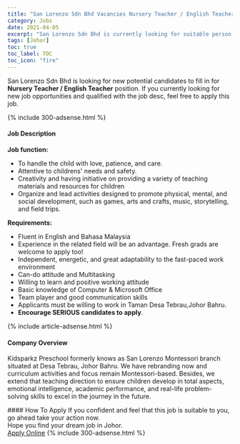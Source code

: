 ```yaml
---
title: "San Lorenzo Sdn Bhd Vacancies Nursery Teacher / English Teacher" 
category: Jobs 
date: 2021-04-05 
excerpt: "San Lorenzo Sdn Bhd is currently looking for suitable person to fill in the Nursery Teacher / English Teacher which based in Johor" 
tags: [Johor] 
toc: true 
toc_label: TOC 
toc_icon: "fire" 
--- 
```


<p>San Lorenzo Sdn Bhd is looking for new potential candidates to fill in for <b>Nursery Teacher / English Teacher</b> position. If you currently looking for new job opportunities and qualified with the job desc, feel free to apply this job.
</p>{% include 300-adsense.html %} 
<div><div><h4>Job Description</h4></div><div><div><span><div><p><strong>Job function:</strong></p><ul><li>To handle the child with love, patience, and care.</li><li>Attentive to childrens' needs and safety.</li><li>Creativity and having initiative on providing a variety of teaching materials and resources for children</li><li>Organize and lead activities designed to promote physical, mental, and social development, such as games, arts and crafts, music, storytelling, and field trips.</li></ul><p><strong>Requirements:</strong></p><ul><li>Fluent in English and Bahasa Malaysia</li><li><span>Experience in the related field will be an advantage. Fresh grads are welcome to apply too!</span></li><li>Independent, energetic, and great adaptability to the fast-paced work environment</li><li>Can-do attitude and Multitasking</li><li>Willing to learn and positive working attitude</li><li>Basic knowledge of Computer &amp; Microsoft Office</li><li>Team player and good communication skills</li><li>Applicants must be willing to work in Taman Desa Tebrau,Johor Bahru.</li><li><strong>Encourage SERIOUS candidates to apply</strong>.</li></ul></div></span></div></div></div> 
{% include article-adsense.html %} 
<div><div><h4>Company Overview</h4></div><div><div><span><div><p>Kidsparkz Preschool formerly knows as San Lorenzo Montessori branch situated at Desa Tebrau, Johor Bahru. We have rebranding now and curriculum activities and focus remain Montessori-based. Besides, we extend that teaching direction to ensure children develop in total aspects, emotional intelligence, academic performance, and real-life problem-solving skills to excel in the journey in the future.</p></div></span></div></div></div> 
#### How To Apply 
If you confident and feel that this job is suitable to you, go ahead take your action now. <br/> 
Hope you find your dream job in Johor. <br/> 
<a href="https://www.jobstreet.com.my/en/job/nursery-teacher-english-teacher-4525578?jobId=jobstreet-my-job-4525578&" class="btn btn--info" target="_blank" rel="nofollow noopenner">Apply Online</a> 
{% include 300-adsense.html %} 